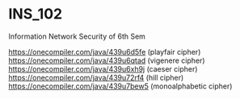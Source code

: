 # INS_102
Information Network Security of 6th Sem

https://onecompiler.com/java/439u6d5fe (playfair cipher)
https://onecompiler.com/java/439u6qtad (vigenere cipher)
https://onecompiler.com/java/439u6xh9j (caeser cipher)
https://onecompiler.com/java/439u72rf4 (hill cipher)
https://onecompiler.com/java/439u7bew5 (monoalphabetic cipher)
